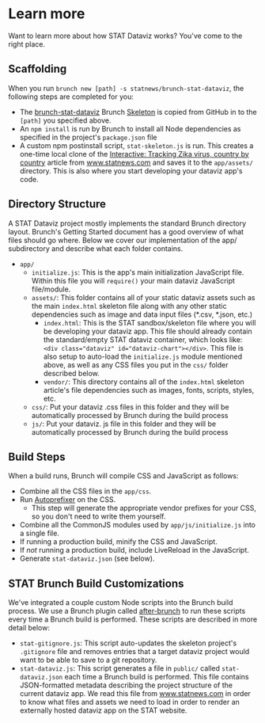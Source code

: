 # Learn more

Want to learn more about how STAT Dataviz works? You've come to the right place.

## Scaffolding

When you run `brunch new [path] -s statnews/brunch-stat-dataviz`, the following steps are completed for you:

* The [brunch-stat-dataviz](https://github.com/statnews/brunch-stat-dataviz) Brunch [Skeleton](http://brunch.io/skeletons) is copied from GitHub in to the `[path]` you specified above.
* An `npm install` is run by Brunch to install all Node dependencies as specified in the project's `package.json` file
* A custom npm postinstall script, `stat-skeleton.js` is run. This creates a one-time local clone of the [Interactive: Tracking Zika virus, country by country](https://www.statnews.com/2016/03/25/zika-globe-interactive/) article from www.statnews.com and saves it to the `app/assets/` directory. This is also where you start developing your dataviz app's code.

## Directory Structure

A STAT Dataviz project mostly implements the standard Brunch directory layout. Brunch's Getting Started document has a good overview of what files should go where. Below we cover our implementation of the app/ subdirectory and describe what each folder contains.

* `app/`
    * `initialize.js`: This is the app's main initialization JavaScript file. Within this file you will `require()`  your main dataviz JavaScript file/module.
    * `assets/`: This folder contains all of your static dataviz assets such as the main `index.html` skeleton file along with any other static dependencies such as image and data input files (*.csv, *.json, etc.)
        * `index.html`: This is the STAT sandbox/skeleton file where you will be developing your dataviz app. This file should already contain the standard/empty STAT dataviz container, which looks like: `<div class="dataviz" id="dataviz-chart"></div>`. This file is also setup to auto-load the `initialize.js` module mentioned above, as well as any CSS files you put in the `css/` folder described below.
        * `vendor/`: This directory contains all of the `index.html` skeleton article's file dependencies such as images, fonts, scripts, styles, etc.
    * `css/`: Put your dataviz .css files in this folder and they will be automatically processed by Brunch during the build process
    * `js/`: Put your dataviz. js file in this folder and they will be automatically processed by Brunch during the build process

## Build Steps

When a build runs, Brunch will compile CSS and JavaScript as follows:

* Combine all the CSS files in the `app/css`.
* Run [Autoprefixer](https://github.com/postcss/autoprefixer) on the CSS.
  * This step will generate the appropriate vendor prefixes for your CSS, so you don't need to write them yourself.
* Combine all the CommonJS modules used by `app/js/initialize.js` into a single file.
* If running a production build, minify the CSS and JavaScript.
* If _not_ running a production build, include LiveReload in the JavaScript.
* Generate `stat-dataviz.json` (see below).

## STAT Brunch Build Customizations

We've integrated a couple custom Node scripts into the Brunch build process. We use a Brunch plugin called [after-brunch](https://github.com/Creative-Licence-Digital/after-brunch) to run these scripts every time a Brunch build is performed. These scripts are described in more detail below:

* `stat-gitignore.js`: This script auto-updates the skeleton project's `.gitignore` file and removes entries that a target dataviz project would want to be able to save to a git repository.
* `stat-dataviz.js`: This script generates a file in `public/` called `stat-dataviz.json` each time a Brunch build is performed. This file contains JSON-formatted metadata describing the project structure of the current dataviz app. We read this file from www.statnews.com in order to know what files and assets we need to load in order to render an externally hosted dataviz app on the STAT website.
